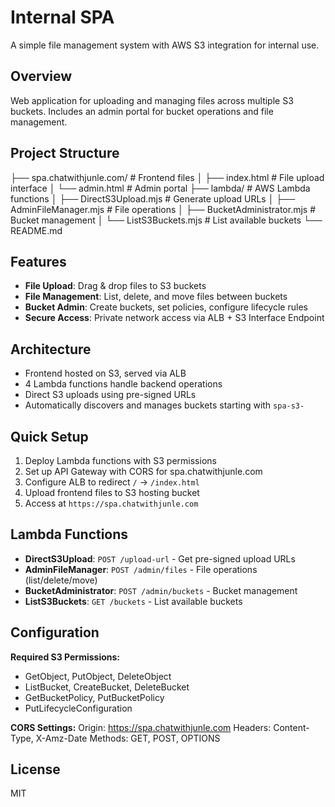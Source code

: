 # Internal SPA

A simple file management system with AWS S3 integration for internal use.

## Overview

Web application for uploading and managing files across multiple S3 buckets. Includes an admin portal for bucket operations and file management.

## Project Structure
├── spa.chatwithjunle.com/           # Frontend files
│   ├── index.html                   # File upload interface
│   └── admin.html                   # Admin portal
├── lambda/                          # AWS Lambda functions
│   ├── DirectS3Upload.mjs          # Generate upload URLs
│   ├── AdminFileManager.mjs        # File operations
│   ├── BucketAdministrator.mjs     # Bucket management
│   └── ListS3Buckets.mjs          # List available buckets
└── README.md

## Features

- **File Upload**: Drag & drop files to S3 buckets
- **File Management**: List, delete, and move files between buckets
- **Bucket Admin**: Create buckets, set policies, configure lifecycle rules
- **Secure Access**: Private network access via ALB + S3 Interface Endpoint

## Architecture

- Frontend hosted on S3, served via ALB
- 4 Lambda functions handle backend operations
- Direct S3 uploads using pre-signed URLs
- Automatically discovers and manages buckets starting with `spa-s3-`

## Quick Setup

1. Deploy Lambda functions with S3 permissions
2. Set up API Gateway with CORS for spa.chatwithjunle.com
3. Configure ALB to redirect `/` → `/index.html`
4. Upload frontend files to S3 hosting bucket
5. Access at `https://spa.chatwithjunle.com`

## Lambda Functions

- **DirectS3Upload**: `POST /upload-url` - Get pre-signed upload URLs
- **AdminFileManager**: `POST /admin/files` - File operations (list/delete/move)
- **BucketAdministrator**: `POST /admin/buckets` - Bucket management
- **ListS3Buckets**: `GET /buckets` - List available buckets

## Configuration

**Required S3 Permissions:**
- GetObject, PutObject, DeleteObject
- ListBucket, CreateBucket, DeleteBucket
- GetBucketPolicy, PutBucketPolicy
- PutLifecycleConfiguration

**CORS Settings:**
Origin: https://spa.chatwithjunle.com
Headers: Content-Type, X-Amz-Date
Methods: GET, POST, OPTIONS

## License

MIT